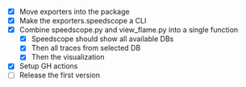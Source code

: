 * [X] Move exporters into the package
* [X] Make the exporters.speedscope a CLI
* [X] Combine speedscope.py and view_flame.py into a single function
     * [X] Speedscope should show all available DBs
     * [X] Then all traces from selected DB
     * [X] Then the visualization

* [X] Setup GH actions
* [ ] Release the first version
